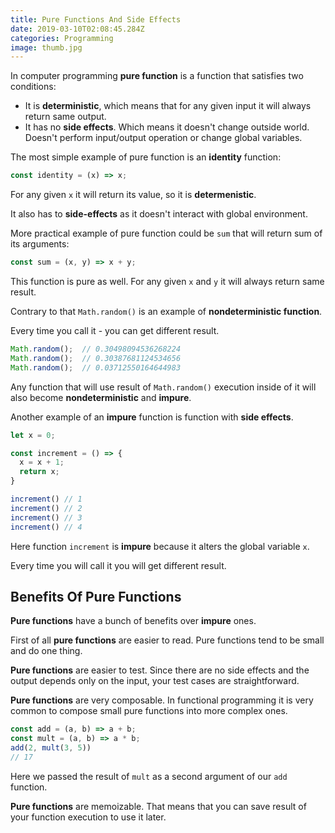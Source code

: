 ```yaml
---
title: Pure Functions And Side Effects
date: 2019-03-10T02:08:45.284Z
categories: Programming
image: thumb.jpg
---
```


In computer programming **pure function** is a function that satisfies two conditions:

* It is **deterministic**, which means that for any given input it will always return same output.
* It has no **side effects**. Which means it doesn't change outside world. Doesn't perform input/output operation or change global variables.

The most simple example of pure function is an **identity** function:

```js
const identity = (x) => x;
```

For any given `x` it will return its value, so it is **determenistic**.

It also has to **side-effects** as it doesn't interact with global environment.

More practical example of pure function could be `sum` that will return sum of its arguments:

```js
const sum = (x, y) => x + y;
```

This function is pure as well. For any given `x` and `y` it will always return same result.

Contrary to that `Math.random()` is an example of **nondeterministic function**.

Every time you call it - you can get different result.


```js
Math.random();  // 0.30498094536268224
Math.random();  // 0.30387681124534656
Math.random();  // 0.03712550164644983
```

Any function that will use result of `Math.random()` execution inside of it will also become **nondeterministic** and **impure**.

Another example of an **impure** function is function with **side effects**.

```js
let x = 0;

const increment = () => {
  x = x + 1;
  return x;
}

increment() // 1
increment() // 2
increment() // 3
increment() // 4
```

Here function `increment` is **impure** because it alters the global variable `x`.

Every time you will call it you will get different result.

## Benefits Of Pure Functions

**Pure functions** have a bunch of benefits over **impure** ones.

First of all **pure functions** are easier to read. Pure functions tend to be small and do one thing.

**Pure functions** are easier to test. Since there are no side effects and the output depends only on the input, your test cases are straightforward.

**Pure functions** are very composable. In functional programming it is very common to compose small pure functions into more complex ones.

```js
const add = (a, b) => a + b;
const mult = (a, b) => a * b;
add(2, mult(3, 5))
// 17
```

Here we passed the result of `mult` as a second argument of our `add` function.

**Pure functions** are memoizable. That means that you can save result of your function execution to use it later.